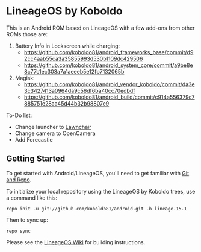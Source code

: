 LineageOS by Koboldo
====================

This is an Android ROM based on LineageOS with a few add-ons from other ROMs those are:
1. Battery Info in Lockscreen while charging:
    * https://github.com/koboldo81/android_frameworks_base/commit/d92cc4aab55ca3a35855993d530b1109dc429506
    * https://github.com/koboldo81/android_system_core/commit/a9be8e8c77c1ec303a7a1aeeeb5e12fb7132065b
2. Magisk:
   * https://github.com/koboldo81/android_vendor_koboldo/commit/da3e3c3427413a0964da9c56df6ba40cc70edbdf
   * https://github.com/koboldo81/android_build/commit/c914a556379c7885751e28aa45d44b32b98807e9

To-Do list:
* Change launcher to [Lawnchair](http://www.lawnchair.info)
* Change camera to OpenCamera
* Add Forecastie


Getting Started
---------------

To get started with Android/LineageOS, you'll need to get
familiar with [Git and Repo](https://source.android.com/source/using-repo.html).

To initialize your local repository using the LineageOS by Koboldo trees, use a command like this:

    repo init -u git://github.com/koboldo81/android.git -b lineage-15.1

Then to sync up:

    repo sync

Please see the [LineageOS Wiki](https://wiki.lineageos.org/) for building instructions.
